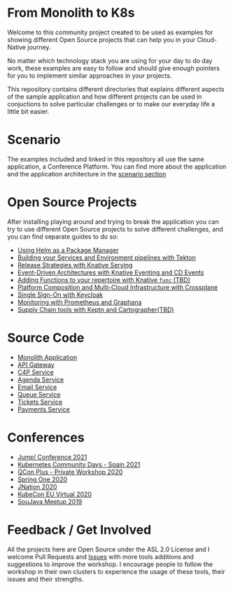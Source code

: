 # From Monolith to K8s

Welcome to this community project created to be used as examples for showing different Open Source projects that can help you in your Cloud-Native journey. 

No matter which technology stack  you are using for your day to do day work, these examples are easy to follow and should give enough pointers for you to implement similar approaches in your projects. 

This repository contains different directories that explains different aspects of the sample application and how different projects can be used in conjuctions to solve particular challenges or to make our everyday life a little bit easier. 

# Scenario

The examples included and linked in this repository all use the same application, a Conference Platform. You can find more about the application and the application architecture in the [scenario section](scenario.md)


# Open Source Projects 

After installing playing around and trying to break the application you can try to use different Open Source projects to solve different challenges, and you can find separate guides to do so: 
- [Using Helm as a Package Manager](helm/README.md)
- [Building your Services and Environment pipelines with Tekton](tekton/README.md)
- [Release Strategies with Knative Serving](knative/README.md)
- [Event-Driven Architectures with Knative Eventing and CD Events](knative/README.md)
- [Adding Functions to your repertoire with Knative `func` (TBD)]()
- [Platform Composition and Multi-Cloud Infrastructure with Crossplane](crossplane/README.md)
- [Single Sign-On with Keycloak](sso/README.md)
- [Monitoring with Prometheus and Graphana](monitoring/README.md)
- [Supply Chain tools with Keptn and Cartographer(TBD)]()

# Source Code

- [Monolith Application](https://github.com/salaboy/fmtok8s-monolith)
- [API Gateway](https://github.com/salaboy/fmtok8s-api-gateway)
- [C4P Service](https://github.com/salaboy/fmtok8s-c4p-rest)
- [Agenda Service](https://github.com/salaboy/fmtok8s-c4p-rest)
- [Email Service](https://github.com/salaboy/fmtok8s-email-rest)
- [Queue Service](https://github.com/salaboy/fmtok8s-queue-service)
- [Tickets Service](https://github.com/salaboy/fmtok8s-tickets-service)
- [Payments Service](https://github.com/salaboy/fmtok8s-payments-service)

# Conferences
- [Jump! Conference 2021](https://www.slideshare.net/salaboy/intro-to-the-cloud-with-knative-spanish)
- [Kubernetes Community Days - Spain 2021](https://www.slideshare.net/salaboy/kubernetes-community-day-spain-crossplane)
- [QCon Plus - Private Workshop 2020](https://www.slideshare.net/salaboy/qcon-plus-from-monoliths-to-k8s-workshop)
- [Spring One 2020](https://www.slideshare.net/salaboy/from-monolith-to-k8s-spring-one-2020)
- [JNation 2020](https://salaboy.com/2020/06/02/jnation-2020-from-monolith-to-k8s/)
- [KubeCon EU Virtual 2020](https://kccnceu20.sched.com/event/Zen3/how-we-migrated-our-monolith-to-k8s-and-became-a-high-performing-team-mauricio-salatino-camundalearnk8s-tracy-miranda-cloudbees)
- [SouJava Meetup 2019](https://salaboy.com/2019/11/07/from-monolith-to-k8s-soujava/)



# Feedback / Get Involved


All the projects here are Open Source under the ASL 2.0 License and I welcome Pull Requests and [Issues](http://github.com/salaboy/from-monolith-to-k8s/issues) with more tools additions and suggestions to improve the workshop. 
I encourage people to follow the workshop in their own clusters to experience the usage of these tools, their issues and their strengths. 
